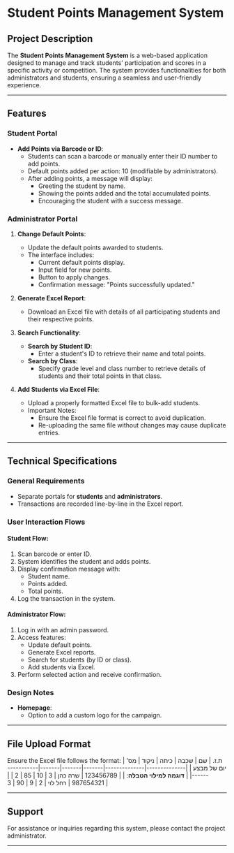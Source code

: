 # Student Points Management System

## Project Description
The **Student Points Management System** is a web-based application designed to manage and track students' participation and scores in a specific activity or competition. The system provides functionalities for both administrators and students, ensuring a seamless and user-friendly experience.

---

## Features

### Student Portal
- **Add Points via Barcode or ID**:
  - Students can scan a barcode or manually enter their ID number to add points.
  - Default points added per action: 10 (modifiable by administrators).
  - After adding points, a message will display:
    - Greeting the student by name.
    - Showing the points added and the total accumulated points.
    - Encouraging the student with a success message.

### Administrator Portal
1. **Change Default Points**:
   - Update the default points awarded to students.
   - The interface includes:
     - Current default points display.
     - Input field for new points.
     - Button to apply changes.
     - Confirmation message: "Points successfully updated."

2. **Generate Excel Report**:
   - Download an Excel file with details of all participating students and their respective points.

3. **Search Functionality**:
   - **Search by Student ID**:
     - Enter a student's ID to retrieve their name and total points.
   - **Search by Class**:
     - Specify grade level and class number to retrieve details of students and their total points in that class.

4. **Add Students via Excel File**:
   - Upload a properly formatted Excel file to bulk-add students.
   - Important Notes:
     - Ensure the Excel file format is correct to avoid duplication.
     - Re-uploading the same file without changes may cause duplicate entries.

---

## Technical Specifications

### General Requirements
- Separate portals for **students** and **administrators**.
- Transactions are recorded line-by-line in the Excel report.

### User Interaction Flows
#### Student Flow:
1. Scan barcode or enter ID.
2. System identifies the student and adds points.
3. Display confirmation message with:
   - Student name.
   - Points added.
   - Total points.
4. Log the transaction in the system.

#### Administrator Flow:
1. Log in with an admin password.
2. Access features:
   - Update default points.
   - Generate Excel reports.
   - Search for students (by ID or class).
   - Add students via Excel.
3. Perform selected action and receive confirmation.

### Design Notes
- **Homepage**:
  - Option to add a custom logo for the campaign.

---

## File Upload Format
Ensure the Excel file follows the format:
| ת.ז.         | שם           | שכבה | כיתה | ניקוד | מס' יום של מבצע |
|--------------|--------------|-------|-------|-------|-----------------|
| **דוגמה למילוי הטבלה**: |
| 123456789    | שרה כהן      | 3     | 10    | 85    | 2               |
| 987654321    | רחל לוי      | 2     | 9     | 90    | 3               |


---

## Support
For assistance or inquiries regarding this system, please contact the project administrator.

---


